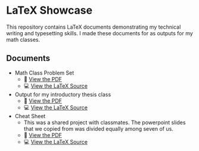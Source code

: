 # LaTeX Showcase

This repository contains LaTeX documents demonstrating my technical writing and typesetting skills. I made these documents for as outputs for my math classes.

## Documents

- Math Class Problem Set
  - 📄 [View the PDF](./report.pdf)
  - 💻 [View the LaTeX Source](./report.tex)
- Output for my introductory thesis class
  - 📄 [View the PDF](https://github.com/andreazialcita/LaTeX/blob/main/_MATH_192__LaTeX_Problem_Set.pdf)
  - 💻 [View the LaTeX Source](https://github.com/andreazialcita/LaTeX/blob/main/main.tex)
- Cheat Sheet
  - This was a shared project with classmates. The powerpoint slides that we copied from was divided equally among seven of us.
  - 📄 [View the PDF](https://github.com/andreazialcita/LaTeX/blob/main/%5B62.2%5D%20Cheat%20Sheet.pdf)
  - 💻 [View the LaTeX Source](https://github.com/andreazialcita/LaTeX/blob/main/62.2%20Cheat%20Sheet.tex)

